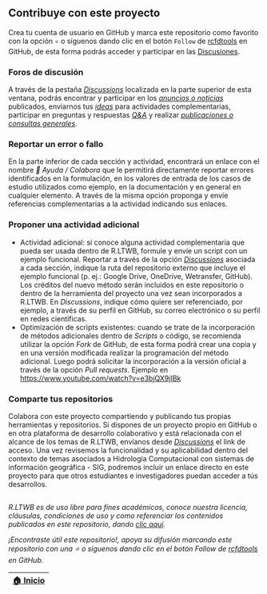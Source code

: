 ## Contribuye con este proyecto 

Crea tu cuenta de usuario en GitHub y marca este repositorio como favorito con la opción `⭐` o síguenos dando clic en el botón `Follow` de [rcfdtools](https://github.com/rcfdtools) en GitHub, de esta forma podrás acceder y participar en las [Discusiones](https://github.com/rcfdtools/R.LTWB/discussions).

### Foros de discusión

A través de la pestaña _[Discussions](https://github.com/rcfdtools/R.LTWB/discussions)_ localizada en la parte superior de esta ventana, podrás encontrar y participar en los [_anuncios o noticias_](https://github.com/rcfdtools/R.LTWB/discussions/categories/announcements-noticias) publicados, enviarnos tus [_ideas_](https://github.com/rcfdtools/R.LTWB/discussions/categories/ideas) para actividades complementarias, participar en preguntas y respuestas [_Q&A_](https://github.com/rcfdtools/R.LTWB/discussions/categories/q-a-preguntas-y-respuestas) y realizar [_publicaciones o consultas generales_](https://github.com/rcfdtools/R.LTWB/discussions/categories/general).


### Reportar un error o fallo

En la parte inferior de cada sección y actividad, encontrará un enlace con el nombre _:beginner: Ayuda / Colabora_ que le permitirá directamente reportar errores identificados en la formulación, en los valores de entrada de los casos de estudio utilizados como ejemplo, en la documentación y en general en cualquier elemento. A través de la misma opción proponga y envíe referencias complementarias a la actividad indicando sus enlaces.


### Proponer una actividad adicional

* Actividad adicional: sí conoce alguna actividad complementaria que pueda ser usada dentro de R.LTWB, formule y envíe un script con un ejemplo funcional. Reportar a través de la opción _[Discussions](https://github.com/rcfdtools/R.LTWB/discussions)_ asociada a cada sección, indique la ruta del repositorio externo que incluye el ejemplo funcional (p. ej.: Google Drive, OneDrive, Wetransfer, GitHub). Los créditos del nuevo método serán incluidos en este repositorio o dentro de la herramienta del proyecto una vez sean incorporados a R.LTWB. En _Discussions_, indique cómo quiere ser referenciado, por ejemplo, a través de su perfil en GitHub, su correo electrónico o su perfil en redes científicas.
* Optimización de scripts existentes: cuando se trate de la incorporación de métodos adicionales dentro de _Scripts_ o código, se recomienda utilizar la opción _Fork_ de GitHub, de esta forma podrá crear una copia y en una versión modificada realizar la programación del método adicional. Luego podrá solicitar la incorporación a la versión oficial a través de la opción _Pull requests_. Ejemplo en https://www.youtube.com/watch?v=e3bjQX9jIBk


### Comparte tus repositorios

Colabora con este proyecto compartiendo y publicando tus propias herramientas y repositorios. Si dispones de un proyecto propio en GitHub o en otra plataforma de desarrollo colaborativo y está relacionada con el alcance de los temas de R.LTWB, envíanos desde _[Discussions](https://github.com/rcfdtools/R.LTWB/discussions)_ el link de acceso. Una vez revisemos la funcionalidad y su aplicabilidad dentro del contexto de temas asociados a Hidrología Computacional con sistemas de información geográfica - SIG, podremos incluir un enlace directo en este proyecto para que otros estudiantes e investigadores puedan acceder a tús desarrollos. 


##

_R.LTWB es de uso libre para fines académicos, conoce nuestra licencia, cláusulas, condiciones de uso y como referenciar los contenidos publicados en este repositorio, dando [clic aquí](https://github.com/rcfdtools/R.LTWB/blob/main/LICENSE.md)._

_¡Encontraste útil este repositorio!, apoya su difusión marcando este repositorio con una ⭐ o síguenos dando clic en el botón Follow de [rcfdtools](https://github.com/rcfdtools) en GitHub._

| [:house: Inicio](Readme.md) |
|-----------------------------|
